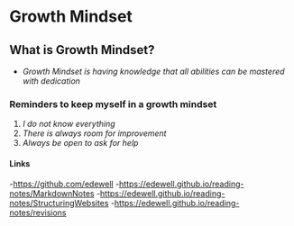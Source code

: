 # Growth Mindset

## What is Growth Mindset?
- *Growth Mindset is having knowledge that all abilities can be mastered with dedication*

### Reminders to keep myself in a growth mindset
1.  _I do not know everything_
2.  _There is always room for improvement_
3.  _Always be open to ask for help_

#### Links
  -https://github.com/edewell
  -https://edewell.github.io/reading-notes/MarkdownNotes
  -https://edewell.github.io/reading-notes/StructuringWebsites
  -https://edewell.github.io/reading-notes/revisions
